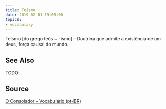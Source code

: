 ```yaml
---
title: Teísmo
date: 2019-02-01 19:00:00
topics:
- vocabulary
---
```


Teísmo [do grego teós + -ismo] - Doutrina que admite a existência de um deus, força causal do mundo.

## See Also
TODO

## Source
[O Consolador - Vocabulário (pt-BR)](http://www.oconsolador.com.br/linkfixo/vocabulario/principal.html)
